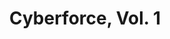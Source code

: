 ---
title: "Cyberforce, Vol. 1"
issue: 2A
issue_nr: 2
full_title: "The Tin Men Of War, Part 2"
subtitle: ""
story_arc: The Tin Men Of War
crossover: ""
variant: ""
publisher: Image Comics
creators: 
  - Eric Silvestri
  - Marc Silvestri
  - John Tighe
release_date: Mar 1993
release_year: 1993
genre:
  - Action
  - Adventure
  - Super-Heroes
format: Comic
pages: 32
signed_by: ""
price: 1.95
---